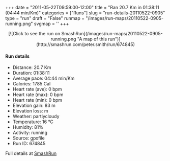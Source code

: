 +++
date = "2011-05-22T09:59:00-12:00"
title = "Ran 20.7 Km in 01:38:11 (04:44 min/Km)"
categories = ["Runs"]
slug = "run-details-20110522-0905"
type = "run"
draft = "False"
runmap = "/images/run-maps/20110522-0905-running.png"
svgmap = '<polyline points="33 63, 32 57, 35 57, 38 59, 39 61, 40 65, 41 70, 32 71, 33 81, 31 81, 31 83, 31 86, 24 86, 25 91, 23 100, 22 100, 11 99, 5 97, 6 90, 9 90, 7 98, 23 100, 24 98, 22 99, 18 98, 18 97, 20 92, 22 91, 24 81, 26 80, 26 78, 27 80, 25 85, 26 86, 29 86, 32 87, 38 88, 42 87, 46 89, 55 87, 55 85, 49 74, 52 72, 57 73, 58 73, 58 71, 61 72, 63 71, 66 65, 65 60, 60 54, 48 51, 46 49, 43 51, 39 51, 33 55, 30 55, 28 54, 29 48, 36 50, 52 46, 59 32, 65 32, 67 31, 68 26, 84 31, 88 29, 94 24, 94 23, 92 27, 85 30, 81 30, 68 27, 72 23, 72 20, 76 16, 83 7, 80 10, 77 15, 72 20, 72 24, 68 26, 65 26, 62 24, 58 19, 35 0, 34 1, 34 4, 36 11, 33 14, 32 36, 32 45, 31 48, 28 49, 29 54, 32 57, 33 63, 37 63">'
+++



<!--more-->

<center>
[![Click to see the run on SmashRun](/images/run-maps/20110522-0905-running.png "A map of this run")](http://smashrun.com/peter.smith/run/674845)
</center>

#### Run details

* Distance: 20.7 Km
* Duration: 01:38:11
* Average pace: 04:44 min/Km
* Calories: 1785 Cal
* Heart rate (ave): 0 bpm
* Heart rate (max): 0 bpm
* Heart rate (min): 0 bpm
* Elevation gain: 83 m
* Elevation loss:  m
* Weather: partlycloudy
* Temperature: 16 &deg;C
* Humidity: 81%
* Activity: running
* Source: gpxfile
* Run ID: 674845

Full details at [SmashRun](http://smashrun.com/peter.smith/run/674845)